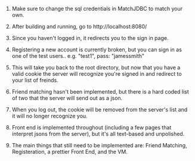 1. Make sure to change the sql credentials in MatchJDBC to match your own.

2. After building and running, go to http://localhost:8080/ 

3. Since you haven't logged in, it redirects you to the sign in page.

4. Registering a new account is currently broken, but you can sign in as one of the test users.. e.g. "test1", pass: "jamessmith"

5. This will take you back to the root directory, but now that you have a valid cookie the server will recognize you're signed in and redirect to your list of freinds.

6. Friend matching hasn't been implemented, but there is a hard coded list of two that the server will send out as a json.

7. When you log out, the cookie will be removed from the server's list and it will no longer recognize you.

8. Front end is implemented throughout (including a few pages that interpret jsons from the server), but it's all text-based and unpolished.

9. The main things that still need to be implemented are: Friend Matching, Registeration, a prettier Front End, and the VM.
